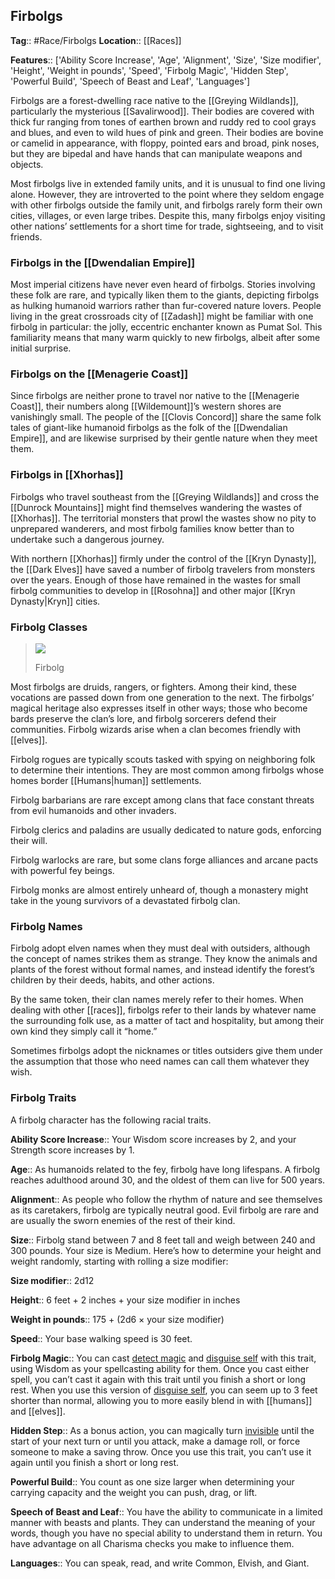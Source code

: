 ## Firbolgs
**Tag**:: #Race/Firbolgs
**Location**:: [[Races]]

**Features**:: ['Ability Score Increase', 'Age', 'Alignment', 'Size', 'Size modifier', 'Height', 'Weight in pounds', 'Speed', 'Firbolg Magic', 'Hidden Step', 'Powerful Build', 'Speech of Beast and Leaf', 'Languages']

Firbolgs are a forest-dwelling race native to the [[Greying Wildlands]], particularly the mysterious [[Savalirwood]]. Their bodies are covered with thick fur ranging from tones of earthen brown and ruddy red to cool grays and blues, and even to wild hues of pink and green. Their bodies are bovine or camelid in appearance, with floppy, pointed ears and broad, pink noses, but they are bipedal and have hands that can manipulate weapons and objects.

Most firbolgs live in extended family units, and it is unusual to find one living alone. However, they are introverted to the point where they seldom engage with other firbolgs outside the family unit, and firbolgs rarely form their own cities, villages, or even large tribes. Despite this, many firbolgs enjoy visiting other nations’ settlements for a short time for trade, sightseeing, and to visit friends.

### Firbolgs in the [[Dwendalian Empire]]

Most imperial citizens have never even heard of firbolgs. Stories involving these folk are rare, and typically liken them to the giants, depicting firbolgs as hulking humanoid warriors rather than fur-covered nature lovers. People living in the great crossroads city of [[Zadash]] might be familiar with one firbolg in particular: the jolly, eccentric enchanter known as Pumat Sol. This familiarity means that many warm quickly to new firbolgs, albeit after some initial surprise.

### Firbolgs on the [[Menagerie Coast]]

Since firbolgs are neither prone to travel nor native to the [[Menagerie Coast]], their numbers along [[Wildemount]]’s western shores are vanishingly small. The people of the [[Clovis Concord]] share the same folk tales of giant-like humanoid firbolgs as the folk of the [[Dwendalian Empire]], and are likewise surprised by their gentle nature when they meet them.

### Firbolgs in [[Xhorhas]]

Firbolgs who travel southeast from the [[Greying Wildlands]] and cross the [[Dunrock Mountains]] might find themselves wandering the wastes of [[Xhorhas]]. The territorial monsters that prowl the wastes show no pity to unprepared wanderers, and most firbolg families know better than to undertake such a dangerous journey.

With northern [[Xhorhas]] firmly under the control of the [[Kryn Dynasty]], the [[Dark Elves]] have saved a number of firbolg travelers from monsters over the years. Enough of those have remained in the wastes for small firbolg communities to develop in [[Rosohna]] and other major [[Kryn Dynasty|Kryn]] cities.

### Firbolg Classes

> [![](https://media.dndbeyond.com/compendium-images/egtw/yDOyqyOocErRgYJK/04-08.png)](https://media.dndbeyond.com/compendium-images/egtw/yDOyqyOocErRgYJK/04-08.png)
> 
> Firbolg

Most firbolgs are druids, rangers, or fighters. Among their kind, these vocations are passed down from one generation to the next. The firbolgs’ magical heritage also expresses itself in other ways; those who become bards preserve the clan’s lore, and firbolg sorcerers defend their communities. Firbolg wizards arise when a clan becomes friendly with [[elves]].

Firbolg rogues are typically scouts tasked with spying on neighboring folk to determine their intentions. They are most common among firbolgs whose homes border [[Humans|human]] settlements.

Firbolg barbarians are rare except among clans that face constant threats from evil humanoids and other invaders.

Firbolg clerics and paladins are usually dedicated to nature gods, enforcing their will.

Firbolg warlocks are rare, but some clans forge alliances and arcane pacts with powerful fey beings.

Firbolg monks are almost entirely unheard of, though a monastery might take in the young survivors of a devastated firbolg clan.

### Firbolg Names

Firbolg adopt elven names when they must deal with outsiders, although the concept of names strikes them as strange. They know the animals and plants of the forest without formal names, and instead identify the forest’s children by their deeds, habits, and other actions.

By the same token, their clan names merely refer to their homes. When dealing with other [[races]], firbolgs refer to their lands by whatever name the surrounding folk use, as a matter of tact and hospitality, but among their own kind they simply call it “home.”

Sometimes firbolgs adopt the nicknames or titles outsiders give them under the assumption that those who need names can call them whatever they wish.

### Firbolg Traits

A firbolg character has the following racial traits.

**Ability Score Increase**:: Your Wisdom score increases by 2, and your Strength score increases by 1.

**Age**:: As humanoids related to the fey, firbolg have long lifespans. A firbolg reaches adulthood around 30, and the oldest of them can live for 500 years.

**Alignment**:: As people who follow the rhythm of nature and see themselves as its caretakers, firbolg are typically neutral good. Evil firbolg are rare and are usually the sworn enemies of the rest of their kind.

**Size**:: Firbolg stand between 7 and 8 feet tall and weigh between 240 and 300 pounds. Your size is Medium. Here’s how to determine your height and weight randomly, starting with rolling a size modifier:

**Size modifier**:: 2d12

**Height**:: 6 feet + 2 inches + your size modifier in inches

**Weight in pounds**:: 175 + (2d6 × your size modifier)

**Speed**:: Your base walking speed is 30 feet.

**Firbolg Magic**:: You can cast [detect magic](https://www.dndbeyond.com/spells/detect-magic) and [disguise self](https://www.dndbeyond.com/spells/disguise-self) with this trait, using Wisdom as your spellcasting ability for them. Once you cast either spell, you can’t cast it again with this trait until you finish a short or long rest. When you use this version of [disguise self](https://www.dndbeyond.com/spells/disguise-self), you can seem up to 3 feet shorter than normal, allowing you to more easily blend in with [[humans]] and [[elves]].

**Hidden Step**:: As a bonus action, you can magically turn [invisible](https://www.dndbeyond.com/compendium/rules/basic-rules/appendix-a-conditions#Invisible) until the start of your next turn or until you attack, make a damage roll, or force someone to make a saving throw. Once you use this trait, you can’t use it again until you finish a short or long rest.

**Powerful Build**:: You count as one size larger when determining your carrying capacity and the weight you can push, drag, or lift.

**Speech of Beast and Leaf**:: You have the ability to communicate in a limited manner with beasts and plants. They can understand the meaning of your words, though you have no special ability to understand them in return. You have advantage on all Charisma checks you make to influence them.

**Languages**:: You can speak, read, and write Common, Elvish, and Giant.
